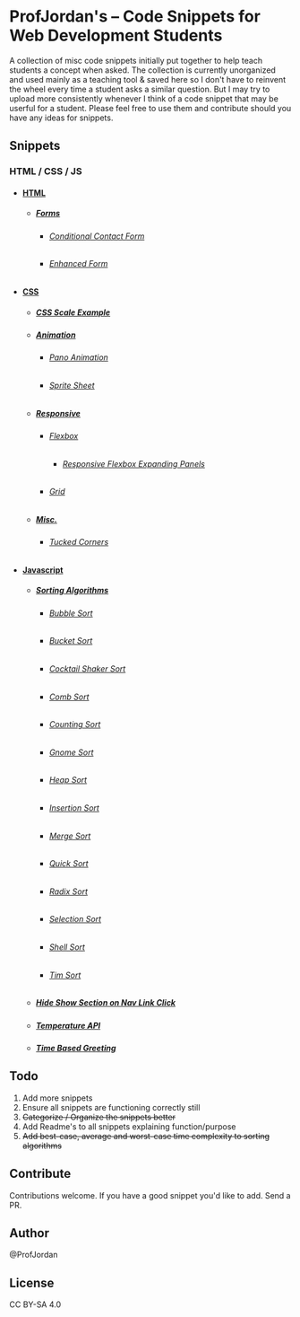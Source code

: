 # ProfJordan's – Code Snippets for Web Development Students

A collection of misc code snippets initially put together to help teach students a concept when asked. The collection is currently unorganized and used mainly as a teaching tool & saved here so I don't have to reinvent the wheel every time a student asks a similar question. But I may try to upload more consistently whenever I think of a code snippet that may be userful for a student. Please feel free to use them and contribute should you have any ideas for snippets.

## Snippets

### HTML / CSS / JS

- #### [HTML](./HTML/)
  - ##### [Forms](./HTML/forms/)
    - ###### [Conditional Contact Form](./HTML/forms/conditional-contact-form/)
    - ###### [Enhanced Form](./HTML/forms/enhanced-form/)


- #### [CSS](./CSS/)
  - ##### [CSS Scale Example](./CSS/css-scale-example/)
  - ##### [Animation](./CSS/animation/)
    - ###### [Pano Animation](./CSS/animation/pano-animation/)
    - ###### [Sprite Sheet](./CSS/animation/sprite-sheet/)
  - ##### [Responsive](./CSS/responsive/)
    - ###### [Flexbox](./CSS/responsive/flexbox/)
      - ###### [Responsive Flexbox Expanding Panels](./CSS/responsive/flexbox/responsive-flexbox-expanding-panels/)
    - ###### [Grid](./CSS/responsive/grid/)
  - ##### [Misc.](./CSS/misc/)
    - ###### [Tucked Corners](./CSS/misc/tucked-corners/) 

- #### [Javascript](./JS/)
  - ##### [Sorting Algorithms](./JS/sorting-algorithms/)
    - ###### [Bubble Sort](./JS/sorting-algorithms/bubble-sort/)
    - ###### [Bucket Sort](./JS/sorting-algorithms/bucket-sort/)
    - ###### [Cocktail Shaker Sort](./JS/sorting-algorithms/cocktail-shaker-sort/)
    - ###### [Comb Sort](./JS/sorting-algorithms/comb-sort/) 
    - ###### [Counting Sort](./JS/sorting-algorithms/counting-sort/)
    - ###### [Gnome Sort](./JS/sorting-algorithms/gnome-sort/)
    - ###### [Heap Sort](./JS/sorting-algorithms/heap-sort/)
    - ###### [Insertion Sort](./JS/sorting-algorithms/insertion-sort/)
    - ###### [Merge Sort](./JS/sorting-algorithms/merge-sort/)
    - ###### [Quick Sort](./JS/sorting-algorithms/quick-sort/)
    - ###### [Radix Sort](./JS/sorting-algorithms/radix-sort/)
    - ###### [Selection Sort](./JS/sorting-algorithms/selection-sort/)
    - ###### [Shell Sort](./JS/sorting-algorithms/shell-sort/)
    - ###### [Tim Sort](./JS/sorting-algorithms/tim-sort/)
  - ##### [Hide Show Section on Nav Link Click](./JS/hide-show-section-on-nav-link-click/)
  - ##### [Temperature API](./JS/temperature-api/)
  - ##### [Time Based Greeting](./JS/time-based-greeting/)

## Todo
1. Add more snippets
2. Ensure all snippets are functioning correctly still
3. ~~Categorize / Organize the snippets better~~
4. Add Readme's to all snippets explaining function/purpose
5. ~~Add best-case, average and worst-case time complexity to sorting algorithms~~

## Contribute
Contributions welcome. If you have a good snippet you'd like to add. Send a PR.

## Author
@ProfJordan

## License
CC BY-SA 4.0
